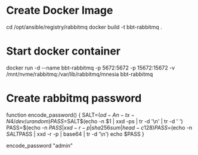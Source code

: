 # Create Docker Image
cd /opt/ansible/registry/rabbitmq
docker build -t bbt-rabbitmq .

# Start docker container
docker run -d --name bbt-rabbitmq -p 5672:5672 -p 15672:15672 -v /mnt/nvme/rabbitmq:/var/lib/rabbitmq/mnesia bbt-rabbitmq

# Create rabbitmq password
function encode_password()
{
    SALT=$(od -A n -t x -N 4 /dev/urandom)
    PASS=$SALT$(echo -n $1 | xxd -ps | tr -d '\n' | tr -d ' ')
    PASS=$(echo -n $PASS | xxd -r -p | sha256sum | head -c 128)
    PASS=$(echo -n $SALT$PASS | xxd -r -p | base64 | tr -d '\n')
    echo $PASS
}

encode_password "admin"